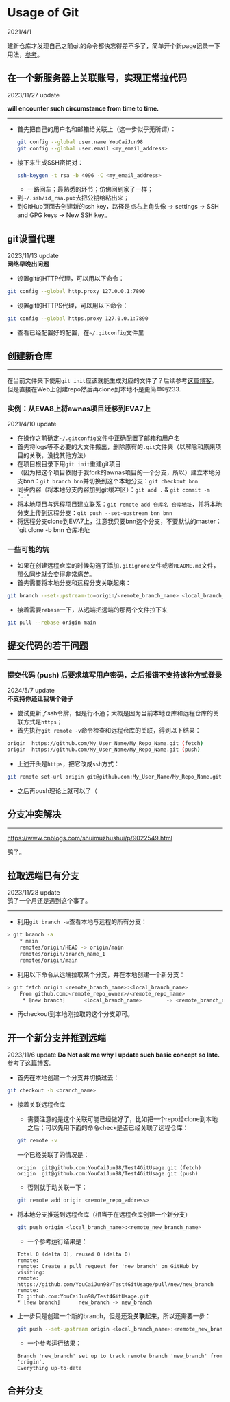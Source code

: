 # Usage of Git  

2021/4/1  

建新仓库才发现自己之前git的命令都快忘得差不多了，简单开个新page记录一下用法，[参考](https://www.bootcss.com/p/git-guide/)。  

## 在一个新服务器上关联账号，实现正常拉代码
2023/11/27 update  

**will encounter such circumstance from time to time.**  

---  
* 首先把自己的用户名和邮箱给关联上（这一步似乎无所谓）：  
    ```bash  
    git config --global user.name YouCaiJun98  
    git config --global user.email <my_email_address>  
    ```  
* 接下来生成SSH密钥对：  
    ```bash  
    ssh-keygen -t rsa -b 4096 -C <my_email_address>
    ```  
    * 一路回车；最熟悉的环节；仿佛回到家了一样；  
* 到`~/.ssh/id_rsa.pub`去把公钥给粘出来；  
* 到GitHub页面去创建新的ssh key，路径是点右上角头像 -> settings -> SSH and GPG keys -> New SSH key。  



## git设置代理  
2023/11/13 update  
**网络早晚出问题**
* 设置git的HTTP代理，可以用以下命令：
```bash  
git config --global http.proxy 127.0.0.1:7890
```  
* 设置git的HTTPS代理，可以用以下命令：
```bash  
git config --global https.proxy 127.0.0.1:7890
```  
* 查看已经配置好的配置，在`~/.gitconfig`文件里  


## 创建新仓库  
---
在当前文件夹下使用`git init`应该就能生成对应的文件了？后续参考[这篇博客](https://blog.csdn.net/zamamiro/article/details/70172900)。但是直接在Web上创建repo然后再clone到本地不是更简单吗233.  

### 实例：从EVA8上将awnas项目迁移到EVA7上  
2021/4/10 update  
* 在操作之前确定`~/.gitconfig`文件中正确配置了邮箱和用户名  
* 首先将logs等不必要的大文件搬出，删除原有的`.git`文件夹（以解除和原来项目的关联，没找其他方法）  
* 在项目根目录下用`git init`重建git项目  
* （因为把这个项目依附于我fork的awnas项目的一个分支，所以）建立本地分支bnn：`git branch bnn`并切换到这个本地分支：`git checkout bnn`  
* 同步内容（将本地分支内容加到git缓冲区）：`git add .` & `git commit -m ".."`  
* 将本地项目与远程项目建立联系：`git remote add 仓库名 仓库地址`，并将本地分支上传到远程分支：`git push --set-upstream bnn bnn`  
* 将远程分支clone到EVA7上，注意我只要bnn这个分支，不要默认的master：`git clone -b bnn 仓库地址

### 一些可能的坑
* 如果在创建远程仓库的时候勾选了添加`.gitignore`文件或者`README.md`文件，那么同步就会变得非常痛苦。
* 首先需要将本地分支和远程分支关联起来：
```bash
git branch --set-upstream-to=origin/<remote_branch_name> <local_branch_name>
```
* 接着需要`rebase`一下，从远端把远端的那两个文件拉下来
```bash
git pull --rebase origin main
```

## 提交代码的若干问题
---
### 提交代码 (push) 后要求填写用户密码，之后报错不支持该种方式登录
2024/5/7 update  
**不支持你还让我填个锤子**  
* 尝试更新了ssh令牌，但是行不通；大概是因为当前本地仓库和远程仓库的关联方式是`https`；  
* 首先执行`git remote -v`命令检查和远程仓库的关联，得到以下结果：  

```bash
origin  https://github.com/My_User_Name/My_Repo_Name.git (fetch)
origin  https://github.com/My_User_Name/My_Repo_Name.git (push)
```

* 上述开头是`https`，把它改成`ssh`方式：  

```bash
git remote set-url origin git@github.com:My_User_Name/My_Repo_Name.git  
```

* 之后再push理论上就可以了（  


## 分支冲突解决  
---
https://www.cnblogs.com/shuimuzhushui/p/9022549.html  

鸽了。  

## 拉取远端已有分支  
2023/11/28 update  
鸽了一个月还是遇到这个事了。

---  
* 利用`git branch -a`查看本地与远程的所有分支：  
```bash  
> git branch -a
    * main  
    remotes/origin/HEAD -> origin/main  
    remotes/origin/branch_name_1
    remotes/origin/main
```  
* 利用以下命令从远端拉取某个分支，并在本地创建一个新分支：  
```bash
> git fetch origin <remote_branch_name>:<local_branch_name>  
    From github.com:<remote_repo_owner>/<remote_repo_name>  
     * [new branch]      <local_branch_name>        -> <remote_branch_name>  
```  
* 再checkout到本地刚拉取的这个分支即可。  


## 开一个新分支并推到远端   
2023/11/6 update
**Do Not ask me why I update such basic concept so late.**  
参考了[这篇博客](https://blog.csdn.net/wangfei0225_/article/details/130734732)。  
* 首先在本地创建一个分支并切换过去：
```bash
git checkout -b <branch_name>
```
* 接着关联远程仓库  
    * 需要注意的是这个关联可能已经做好了，比如把一个repo给clone到本地之后；可以先用下面的命令check是否已经关联了远程仓库：  
    ```bash
    git remote -v
    ```  
    一个已经关联了的情况是：
    ```command  
    origin  git@github.com:YouCaiJun98/Test4GitUsage.git (fetch)
    origin  git@github.com:YouCaiJun98/Test4GitUsage.git (push)
    ```  
    * 否则就手动关联一下：  
    ```bash  
    git remote add origin <remote_repo_address>
    ```  
* 将本地分支推送到远程仓库（相当于在远程仓库创建一个新分支）  
    ```bash  
    git push origin <local_branch_name>:<remote_new_branch_name>  
    ``` 

    * 一个参考运行结果是：  
    ```command  
    Total 0 (delta 0), reused 0 (delta 0)
    remote:
    remote: Create a pull request for 'new_branch' on GitHub by visiting:
    remote:      https://github.com/YouCaiJun98/Test4GitUsage/pull/new/new_branch
    remote:
    To github.com:YouCaiJun98/Test4GitUsage.git
    * [new branch]      new_branch -> new_branch
    ```  

* 上一步只是创建一个新的branch，但是还没**关联**起来，所以还需要一步：  
    ```bash  
    git push --set-upstream origin <local_branch_name>:<remote_new_branch_name>  
    ```  

    * 一个参考运行结果：  
    ```command  
    Branch 'new_branch' set up to track remote branch 'new_branch' from 'origin'.
    Everything up-to-date
    ```  

## 合并分支

